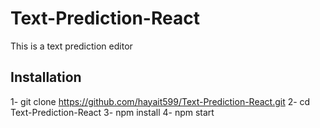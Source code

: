 # Text-Prediction-React

This is a text prediction editor

## Installation
1- git clone https://github.com/hayait599/Text-Prediction-React.git
2- cd Text-Prediction-React
3- npm install
4- npm start
